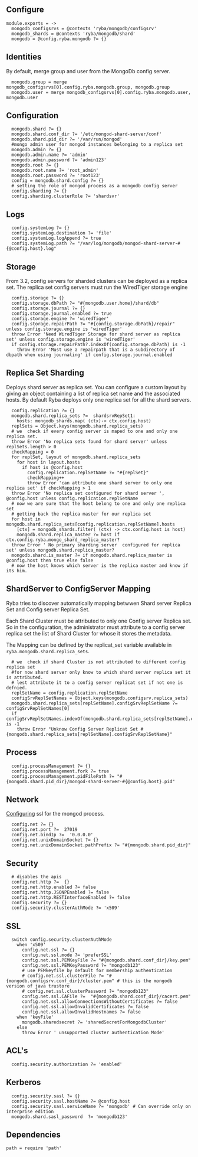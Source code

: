 
## Configure

    module.exports = ->
      mongodb_configsrvs = @contexts 'ryba/mongodb/configsrv'
      mongodb_shards = @contexts 'ryba/mongodb/shard'
      mongodb = @config.ryba.mongodb ?= {}

## Identities

By default, merge group and user from the MongoDb config server.

      mongodb.group = merge mongodb_configsrvs[0].config.ryba.mongodb.group, mongodb.group
      mongodb.user = merge mongodb_configsrvs[0].config.ryba.mongodb.user, mongodb.user

## Configuration

      mongodb.shard ?= {}
      mongodb.shard.conf_dir ?= '/etc/mongod-shard-server/conf'
      mongodb.shard.pid_dir ?= '/var/run/mongod'
      #mongo admin user for mongod instances belonging to a replica set
      mongodb.admin ?= {}
      mongodb.admin.name ?= 'admin'
      mongodb.admin.password ?= 'admin123'
      mongodb.root ?= {}
      mongodb.root.name ?= 'root_admin'
      mongodb.root.password ?= 'root123'
      config = mongodb.shard.config ?= {}
      # setting the role of mongod process as a mongodb config server
      config.sharding ?= {}
      config.sharding.clusterRole ?= 'shardsvr'

## Logs

      config.systemLog ?= {}
      config.systemLog.destination ?= 'file'
      config.systemLog.logAppend ?= true
      config.systemLog.path ?= "/var/log/mongodb/mongod-shard-server-#{@config.host}.log"

## Storage

From 3.2, config servers for sharded clusters can be deployed as a replica set.
The replica set config servers must run the WiredTiger storage engine

      config.storage ?= {}
      config.storage.dbPath ?= "#{mongodb.user.home}/shard/db"
      config.storage.journal ?= {}
      config.storage.journal.enabled ?= true
      config.storage.engine ?= 'wiredTiger'
      config.storage.repairPath ?= "#{config.storage.dbPath}/repair" unless config.storage.engine is 'wiredTiger'
      throw Error 'Need WiredTiger Storage for shard server as replica set' unless config.storage.engine is 'wiredTiger'
      if config.storage.repairPath?.indexOf(config.storage.dbPath) is -1
        throw Error 'Must use a repairpath that is a subdirectory of dbpath when using journaling' if config.storage.journal.enabled

## Replica Set Sharding

Deploys shard server as replica set. You can configure a custom layout by giving
an object containing a list of replica set  name and the associated hosts.
By default Ryba deploys only one replica set for all the shard servers.

      config.replication ?= {}
      mongodb.shard.replica_sets ?=  shardsrvRepSet1:
        hosts: mongodb_shards.map( (ctx)-> ctx.config.host)
      replSets = Object.keys(mongodb.shard.replica_sets)
      # we  check if every config server is maped to one and only one replica set.
      throw Error 'No replica sets found for shard server' unless replSets.length > 0
      checkMapping = 0
      for replSet, layout of mongodb.shard.replica_sets
        for host in layout.hosts
          if host is @config.host
            config.replication.replSetName ?= "#{replSet}"
            checkMapping++
            throw Error 'can attribute one shard server to only one replica set' if checkMapping > 1
      throw Error 'No replica set configured for shard server ', @config.host unless config.replication.replSetName
      # now we are sure that the host belong to one and only one replica set
      # getting back the replica master for our replica set
      for host in mongodb.shard.replica_sets[config.replication.replSetName].hosts
        [ctx] = mongodb_shards.filter( (ctx) -> ctx.config.host is host)
        mongodb.shard.replica_master ?= host if ctx.config.ryba.mongo_shard_replica_master?
      throw Error ' No primary sharding server  configured for replica set' unless mongodb.shard.replica_master?
      mongodb.shard.is_master ?= if mongodb.shard.replica_master is @config.host then true else false
      # now the host knows which server is the replica master and know if its him.

## ShardServer to ConfigServer Mapping
Ryba tries to discover automatically mapping betwwen Shard server Replica Set and
Config server Replica Set.

Each Shard Cluster must be attributed to only one Config server Replica set.
So in the configuration, the administrator must attribute to a config server replica set
the list of Shard Cluster for whose it stores the metadata.

The Mapping can be defined by the replicat_set variable available in `ryba.mongodb.shard.replica_sets`.

      # we  check if shard Cluster is not attributed to different config replica set
      #for now shard server only know to which shard server replica set it is attributed.
      # lest attribute it to a config server replicat set if not one is defnied.
      replSetName = config.replication.replSetName
      configSrvReplSetNames = Object.keys(mongodb.configsrv.replica_sets)
      mongodb.shard.replica_sets[replSetName].configSrvReplSetName ?= configSrvReplSetNames[0]
      if configSrvReplSetNames.indexOf(mongodb.shard.replica_sets[replSetName].configSrvReplSetName) is -1
        throw Error "Unknow Config Server Replicat Set #{mongodb.shard.replica_sets[replSetName].configSrvReplSetName}"

## Process

      config.processManagement ?= {}
      config.processManagement.fork ?= true
      config.processManagement.pidFilePath ?= "#{mongodb.shard.pid_dir}/mongod-shard-server-#{@config.host}.pid"

## Network

[Configuring][mongod-ssl] ssl for the mongod process.

      config.net ?= {}
      config.net.port ?=  27019
      config.net.bindIp ?=  '0.0.0.0'
      config.net.unixDomainSocket ?= {}
      config.net.unixDomainSocket.pathPrefix ?= "#{mongodb.shard.pid_dir}"

## Security

      # disables the apis
      config.net.http ?=  {}
      config.net.http.enabled ?= false
      config.net.http.JSONPEnabled ?= false
      config.net.http.RESTInterfaceEnabled ?= false
      config.security ?= {}
      config.security.clusterAuthMode ?= 'x509'

## SSL

      switch config.security.clusterAuthMode
        when 'x509'
          config.net.ssl ?= {}
          config.net.ssl.mode ?= 'preferSSL'
          config.net.ssl.PEMKeyFile ?= "#{mongodb.shard.conf_dir}/key.pem"
          config.net.ssl.PEMKeyPassword ?= "mongodb123"
          # use PEMkeyfile by default for membership authentication
          # config.net.ssl.clusterFile ?= "#{mongodb.configsrv.conf_dir}/cluster.pem" # this is the mongodb version of java trustore
          # config.net.ssl.clusterPassword ?= "mongodb123"
          config.net.ssl.CAFile ?=  "#{mongodb.shard.conf_dir}/cacert.pem"
          config.net.ssl.allowConnectionsWithoutCertificates ?= false
          config.net.ssl.allowInvalidCertificates ?= false
          config.net.ssl.allowInvalidHostnames ?= false
        when 'keyFile'
          mongodb.sharedsecret ?= 'sharedSecretForMongodbCluster'
        else
          throw Error ' unsupported cluster authentication Mode'

## ACL's

      config.security.authorization ?= 'enabled'

## Kerberos

      config.security.sasl ?= {}
      config.security.sasl.hostName ?= @config.host
      config.security.sasl.serviceName ?= 'mongodb' # Can override only on interprise edition
      mongodb.shard.sasl_password  ?= 'mongodb123'

## Dependencies

    path = require 'path'

[mongod-ssl]:(https://docs.mongodb.org/manual/reference/configuration-options/#net.ssl.mode)
